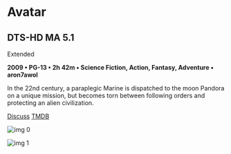 # Avatar

## DTS-HD MA 5.1

Extended

**2009 • PG-13 • 2h 42m • Science Fiction, Action, Fantasy, Adventure • aron7awol**

In the 22nd century, a paraplegic Marine is dispatched to the moon Pandora on a unique mission, but becomes torn between following orders and protecting an alien civilization.

[Discuss](https://www.avsforum.com/threads/bass-eq-for-filtered-movies.2995212/post-56894532)  [TMDB](19995)

![img 0](https://i.imgur.com/js1CEYb.jpg)

![img 1](https://i.imgur.com/J1NF2hd.png)

